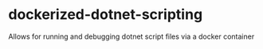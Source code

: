 # dockerized-dotnet-scripting
Allows for running and debugging dotnet script files via a docker container
